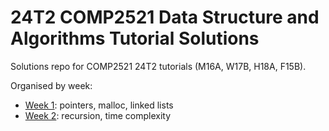 # 24T2 COMP2521 Data Structure and Algorithms Tutorial Solutions

Solutions repo for COMP2521 24T2 tutorials (M16A, W17B, H18A, F15B).

Organised by week:

* [Week 1](week01): pointers, malloc, linked lists
* [Week 2](week02): recursion, time complexity